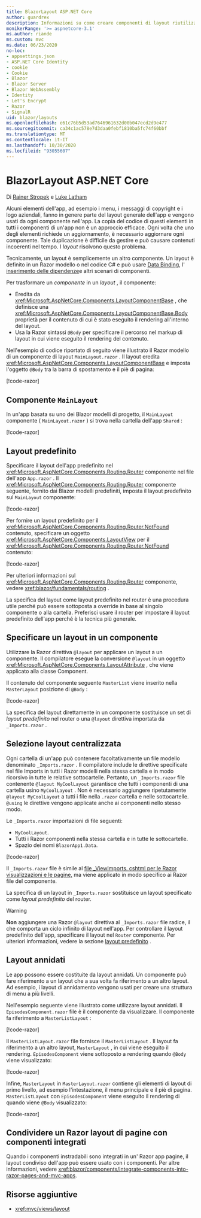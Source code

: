 ```yaml
---
title: BlazorLayout ASP.NET Core
author: guardrex
description: Informazioni su come creare componenti di layout riutilizzabili per le Blazor app.
monikerRange: '>= aspnetcore-3.1'
ms.author: riande
ms.custom: mvc
ms.date: 06/23/2020
no-loc:
- appsettings.json
- ASP.NET Core Identity
- cookie
- Cookie
- Blazor
- Blazor Server
- Blazor WebAssembly
- Identity
- Let's Encrypt
- Razor
- SignalR
uid: blazor/layouts
ms.openlocfilehash: e61c76b5d53ad7646961632d00b047ecd2d9e477
ms.sourcegitcommit: ca34c1ac578e7d3daa0febf1810ba5fc74f60bbf
ms.translationtype: MT
ms.contentlocale: it-IT
ms.lasthandoff: 10/30/2020
ms.locfileid: "93055607"
---
```

# <a name="aspnet-core-no-locblazor-layouts"></a>BlazorLayout ASP.NET Core

Di [Rainer Stropek](https://www.timecockpit.com) e [Luke Latham](https://github.com/guardrex)

Alcuni elementi dell'app, ad esempio i menu, i messaggi di copyright e i logo aziendali, fanno in genere parte del layout generale dell'app e vengono usati da ogni componente nell'app. La copia del codice di questi elementi in tutti i componenti di un'app non è un approccio efficace. Ogni volta che uno degli elementi richiede un aggiornamento, è necessario aggiornare ogni componente. Tale duplicazione è difficile da gestire e può causare contenuti incoerenti nel tempo. I *layout* risolvono questo problema.

Tecnicamente, un layout è semplicemente un altro componente. Un layout è definito in un Razor modello o nel codice C# e può usare [Data Binding](xref:blazor/components/data-binding), l' [inserimento delle dipendenze](xref:blazor/fundamentals/dependency-injection)e altri scenari di componenti.

Per trasformare un *componente* in un *layout* , il componente:

* Eredita da <xref:Microsoft.AspNetCore.Components.LayoutComponentBase> , che definisce una <xref:Microsoft.AspNetCore.Components.LayoutComponentBase.Body> proprietà per il contenuto di cui è stato eseguito il rendering all'interno del layout.
* Usa la Razor sintassi `@Body` per specificare il percorso nel markup di layout in cui viene eseguito il rendering del contenuto.

Nell'esempio di codice riportato di seguito viene illustrato il Razor modello di un componente di layout `MainLayout.razor` . Il layout eredita <xref:Microsoft.AspNetCore.Components.LayoutComponentBase> e imposta l'oggetto `@Body` tra la barra di spostamento e il piè di pagina:

[!code-razor[](layouts/sample_snapshot/3.x/MainLayout.razor?highlight=1,13)]

## <a name="mainlayout-component"></a>Componente `MainLayout`

In un'app basata su uno dei Blazor modelli di progetto, il `MainLayout` componente ( `MainLayout.razor` ) si trova nella cartella dell'app `Shared` :

[!code-razor[](./common/samples/3.x/BlazorWebAssemblySample/Shared/MainLayout.razor)]

## <a name="default-layout"></a>Layout predefinito

Specificare il layout dell'app predefinito nel <xref:Microsoft.AspNetCore.Components.Routing.Router> componente nel file dell'app `App.razor` . Il <xref:Microsoft.AspNetCore.Components.Routing.Router> componente seguente, fornito dai Blazor modelli predefiniti, imposta il layout predefinito sul `MainLayout` componente:

[!code-razor[](layouts/sample_snapshot/3.x/App1.razor?highlight=3)]

Per fornire un layout predefinito per il <xref:Microsoft.AspNetCore.Components.Routing.Router.NotFound> contenuto, specificare un oggetto <xref:Microsoft.AspNetCore.Components.LayoutView> per il <xref:Microsoft.AspNetCore.Components.Routing.Router.NotFound> contenuto:

[!code-razor[](layouts/sample_snapshot/3.x/App2.razor?highlight=6-9)]

Per ulteriori informazioni sul <xref:Microsoft.AspNetCore.Components.Routing.Router> componente, vedere <xref:blazor/fundamentals/routing> .

La specifica del layout come layout predefinito nel router è una procedura utile perché può essere sottoposta a override in base al singolo componente o alla cartella. Preferisci usare il router per impostare il layout predefinito dell'app perché è la tecnica più generale.

## <a name="specify-a-layout-in-a-component"></a>Specificare un layout in un componente

Utilizzare la Razor direttiva `@layout` per applicare un layout a un componente. Il compilatore esegue la conversione `@layout` in un oggetto <xref:Microsoft.AspNetCore.Components.LayoutAttribute> , che viene applicato alla classe Component.

Il contenuto del componente seguente `MasterList` viene inserito nella `MasterLayout` posizione di `@Body` :

[!code-razor[](layouts/sample_snapshot/3.x/MasterList.razor?highlight=1)]

La specifica del layout direttamente in un componente sostituisce un set di *layout predefinito* nel router o una `@layout` direttiva importata da `_Imports.razor` .

## <a name="centralized-layout-selection"></a>Selezione layout centralizzata

Ogni cartella di un'app può contenere facoltativamente un file modello denominato `_Imports.razor` . Il compilatore include le direttive specificate nel file Imports in tutti i Razor modelli nella stessa cartella e in modo ricorsivo in tutte le relative sottocartelle. Pertanto, un `_Imports.razor` file contenente `@layout MyCoolLayout` garantisce che tutti i componenti di una cartella usino `MyCoolLayout` . Non è necessario aggiungere ripetutamente `@layout MyCoolLayout` a tutti i file nella `.razor` cartella e nelle sottocartelle. `@using` le direttive vengono applicate anche ai componenti nello stesso modo.

Le `_Imports.razor` importazioni di file seguenti:

* `MyCoolLayout`.
* Tutti i Razor componenti nella stessa cartella e in tutte le sottocartelle.
* Spazio dei nomi `BlazorApp1.Data`.
 
[!code-razor[](layouts/sample_snapshot/3.x/_Imports.razor)]

Il `_Imports.razor` file è simile al [file _ViewImports. cshtml per le Razor visualizzazioni e le pagine,](xref:mvc/views/layout#importing-shared-directives) ma viene applicato in modo specifico ai Razor file del componente.

La specifica di un layout in `_Imports.razor` sostituisce un layout specificato come *layout predefinito* del router.

> [!WARNING]
> **Non** aggiungere una Razor `@layout` direttiva al `_Imports.razor` file radice, il che comporta un ciclo infinito di layout nell'app. Per controllare il layout predefinito dell'app, specificare il layout nel `Router` componente. Per ulteriori informazioni, vedere la sezione [layout predefinito](#default-layout) .

## <a name="nested-layouts"></a>Layout annidati

Le app possono essere costituite da layout annidati. Un componente può fare riferimento a un layout che a sua volta fa riferimento a un altro layout. Ad esempio, i layout di annidamento vengono usati per creare una struttura di menu a più livelli.

Nell'esempio seguente viene illustrato come utilizzare layout annidati. Il `EpisodesComponent.razor` file è il componente da visualizzare. Il componente fa riferimento a `MasterListLayout` :

[!code-razor[](layouts/sample_snapshot/3.x/EpisodesComponent.razor?highlight=1)]

Il `MasterListLayout.razor` file fornisce il `MasterListLayout` . Il layout fa riferimento a un altro layout, `MasterLayout` , in cui viene eseguito il rendering. `EpisodesComponent` viene sottoposto a rendering quando `@Body` viene visualizzato:

[!code-razor[](layouts/sample_snapshot/3.x/MasterListLayout.razor?highlight=1,9)]

Infine, `MasterLayout` in `MasterLayout.razor` contiene gli elementi di layout di primo livello, ad esempio l'intestazione, il menu principale e il piè di pagina. `MasterListLayout` con `EpisodesComponent` viene eseguito il rendering di quando viene `@Body` visualizzato:

[!code-razor[](layouts/sample_snapshot/3.x/MasterLayout.razor?highlight=6)]

## <a name="share-a-no-locrazor-pages-layout-with-integrated-components"></a>Condividere un Razor layout di pagine con componenti integrati

Quando i componenti instradabili sono integrati in un' Razor app pagine, il layout condiviso dell'app può essere usato con i componenti. Per altre informazioni, vedere <xref:blazor/components/integrate-components-into-razor-pages-and-mvc-apps>.

## <a name="additional-resources"></a>Risorse aggiuntive

* <xref:mvc/views/layout>

